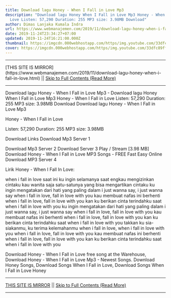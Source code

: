 ```yaml
---
title: Download lagu Honey - When I Fall in Love Mp3
description: "Download lagu Honey When I Fall in Love Mp3 Honey - When I Fall in
  Love Listen: 57,290 Duration: 255 MP3 size: 3.98MB Download"
author: Dimas Lanjaka Kumala Indra
url: https://www.webmanajemen.com/2019/11/download-lagu-honey-when-i-fall-in-love.html
date: 2019-11-24T23:34:27+07:00
updated: 2019-11-24T16:21:00.000Z
thumbnail: https://imgcdn.000webhostapp.com/https/img.youtube.com/33dfc89ff77a15bb58402a6fe6ac81e6.jpeg
cover: https://imgcdn.000webhostapp.com/https/img.youtube.com/33dfc89ff77a15bb58402a6fe6ac81e6.jpeg
---
```


<hr/> [THIS SITE IS MIRROR](https://www.webmanajemen.com/2019/11/download-lagu-honey-when-i-fall-in-love.html) || <a href="https://www.webmanajemen.com/2019/11/download-lagu-honey-when-i-fall-in-love.html" rel="follow" class="button" id="read-more">Skip to Full Contents (Read More)</a> <hr/> Download lagu Honey - When I Fall in Love Mp3 - Download lagu Honey When I Fall in Love Mp3 Honey - When I Fall in Love Listen: 57,290 Duration: 255 MP3 size: 3.98MB Download Download lagu Honey - When I Fall in Love Mp3

  Honey - When I Fall in Love 

  Listen: 57,290 
  Duration: 255 
  MP3 size: 3.98MB 

  Download Links 
  Download Mp3 Server 1 

  Download Mp3 Server 2 
  Download Server 3 
  Play / Stream [3.98 MB] Download Honey - When I Fall in Love MP3 Songs - FREE Fast Easy Online 
  Download MP3 Server 4 


                             
Lirik Honey - When I Fall In Love:
                             

 when i fall in love
 saat ini ku ingin selamanya
 saat engkau mengizinkan cintaku
 kau wanita saja satu-satunya
 yang bisa mengartikan cintaku
 ku ingin mengatakan dari hati yang paling dalam
 i just wanna say, i just wanna say
 when i fall in love, fall in love with you
 kau membuat nafas ini berhenti
 when i fall in love, fall in love with you
 kan ku berikan cinta terindahku saat
 when i fall in love with you
 ku ingin mengatakan dari hati yang paling dalam
 i just wanna say, i just wanna say
 when i fall in love, fall in love with you
 kau membuat nafas ini berhenti
 when i fall in love, fall in love with you
 kan ku berikan cinta terindahku saat
 when i fall in love with you
 takkan ku sia-siakanmu, ku terima kelemahanmu
 when i fall in love, when i fall in love with you
 when i fall in love, fall in love with you
 kau membuat nafas ini berhenti
 when i fall in love, fall in love with you
 kan ku berikan cinta terindahku saat
 when i fall in love with you
                          
  Download Honey - When I Fall in Love free song at the Warehouse, Download Honey - When I Fall in Love Mp3 - Newest Songs.  Download Honey Songs, Download Songs When I Fall in Love, Download Songs When I Fall in Love Honey <hr/> [THIS SITE IS MIRROR](https://www.webmanajemen.com/2019/11/download-lagu-honey-when-i-fall-in-love.html) || <a href="https://www.webmanajemen.com/2019/11/download-lagu-honey-when-i-fall-in-love.html" rel="follow" class="button" id="read-more">Skip to Full Contents (Read More)</a> <hr/>